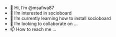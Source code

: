 - 👋 Hi, I’m @msafwa87
- 👀 I’m interested in socioboard
- 🌱 I’m currently learning how to install socioboard
- 💞️ I’m looking to collaborate on ...
- 📫 How to reach me ...

<!---
msafwa87/msafwa87 is a ✨ special ✨ repository because its `README.md` (this file) appears on your GitHub profile.
You can click the Preview link to take a look at your changes.
--->
